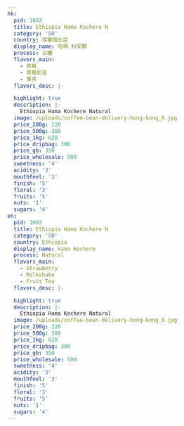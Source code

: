 ```yaml
---
hk:
  pid: 1002
  title: Ethiopia Hama Kochere N
  category: 'SO'
  country: 埃塞俄比亞
  display_name: 哈瑪 科契爾
  process: 日曬
  flavors_main:
    - 草莓
    - 草莓奶昔
    - 果茶
  flavors_desc: |-

  highlight: true
  description: |-
    Ethiopia Hama Kochere Natural
  image: /uploads/coffee-bean-delivery-hong-kong_0.jpg
  price_200g: 220
  price_500g: 380
  price_1kg: 620
  price_dripbag: 300
  price_gb: 350
  price_wholesale: 500
  sweetness: '4'
  acidity: '3'
  mouthfeel: '3'
  finish: '5'
  floral: '3'
  fruits: '5'
  nuts: '1'
  sugars: '4'
en:
  pid: 1002
  title: Ethiopia Hama Kochere N
  category: 'SO'
  country: Ethiopia
  display_name: Hama Kochere
  process: Natural
  flavors_main:
    - Strawberry
    - Milkshake
    - Fruit Tea
  flavors_desc: |-

  highlight: true
  description: |-
    Ethiopia Hama Kochere Natural
  image: /uploads/coffee-bean-delivery-hong-kong_0.jpg
  price_200g: 220
  price_500g: 380
  price_1kg: 620
  price_dripbag: 300
  price_gb: 350
  price_wholesale: 500
  sweetness: '4'
  acidity: '3'
  mouthfeel: '3'
  finish: '5'
  floral: '3'
  fruits: '5'
  nuts: '1'
  sugars: '4'
---
```

